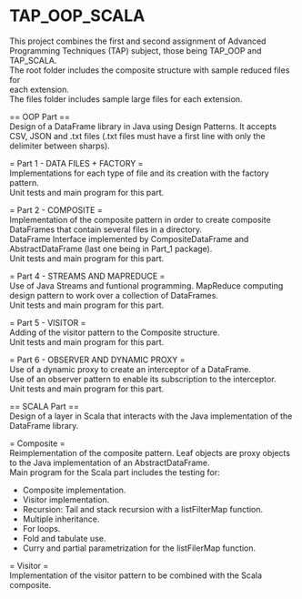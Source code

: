 # TAP_OOP_SCALA
This project combines the first and second assignment of Advanced Programming
Techniques (TAP) subject, those being TAP_OOP and TAP_SCALA.   
The root folder includes the composite structure with sample reduced files for   
each extension.   
The files folder includes sample large files for each extension.   

== OOP Part ==    
Design of a DataFrame library in Java using Design Patterns. It accepts CSV, JSON
and .txt files (.txt files must have a first line with only the delimiter between
sharps).

= Part 1 - DATA FILES + FACTORY =   
Implementations for each type of file and its creation with the factory pattern.   
Unit tests and main program for this part.

= Part 2 - COMPOSITE =   
Implementation of the composite pattern in order to create composite DataFrames
that contain several files in a directory.   
DataFrame Interface implemented by CompositeDataFrame and AbstractDataFrame (last
one being in Part_1 package).   
Unit tests and main program for this part.   

= Part 4 - STREAMS AND MAPREDUCE =   
Use of Java Streams and funtional programming. MapReduce computing design pattern
to work over a collection of DataFrames.   
Unit tests and main program for this part.

= Part 5 - VISITOR =   
Adding of the visitor pattern to the Composite structure.   
Unit tests and main program for this part.

= Part 6 - OBSERVER AND DYNAMIC PROXY =   
Use of a dynamic proxy to create an interceptor of a DataFrame.   
Use of an observer pattern to enable its subscription to the interceptor.   
Unit tests and main program for this part.

== SCALA Part ==      
Design of a layer in Scala that interacts with the Java implementation of the
DataFrame library.

= Composite =   
Reimplementation of the composite pattern. Leaf objects are proxy objects to the
Java implementation of an AbstractDataFrame.   
Main program for the Scala part includes the testing for:
- Composite implementation.
- Visitor implementation.
- Recursion: Tail and stack recursion with a listFilterMap function.
- Multiple inheritance.
- For loops.
- Fold and tabulate use.
- Curry and partial parametrization for the listFilerMap function.

= Visitor =      
Implementation of the visitor pattern to be combined with the Scala composite.
